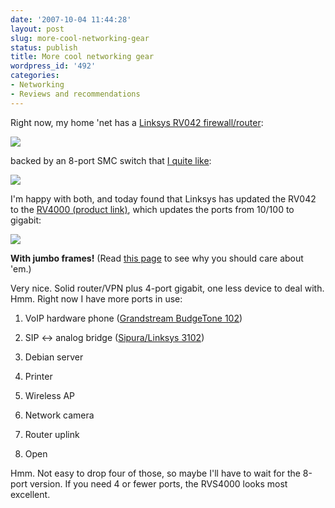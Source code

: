 ```yaml
---
date: '2007-10-04 11:44:28'
layout: post
slug: more-cool-networking-gear
status: publish
title: More cool networking gear
wordpress_id: '492'
categories:
- Networking
- Reviews and recommendations
---
```


Right now, my home 'net has a [Linksys RV042 firewall/router](http://www.phfactor.net/wp/2007/06/06/eeenteresting/):


![](http://www.phfactor.net/wp-pics/linksysrv042.jpg)


backed by an 8-port SMC switch that [I quite like](http://www.phfactor.net/wp/2005/06/13/gigabit-ethernet-what-you-need/):


![](http://www.phfactor.net/wp-pics/smc80508t-wpa.jpg)


I'm happy with both, and today found that Linksys has updated the RV042 to the [RV4000 (product link)](http://www.linksys.com/servlet/Satellite?c=L_Product_C2&childpagename=US%2FLayout&cid=1150490915278&pagename=Linksys%2FCommon%2FVisitorWrapper&lid=1527822279B03), which updates the ports from 10/100 to gigabit:


[![](http://www.phfactor.net/wp-pics/rvs4000-wpa.jpg)](http://www.linksys.com/servlet/Satellite?c=L_Product_C2&childpagename=US%2FLayout&cid=1150490915278&pagename=Linksys%2FCommon%2FVisitorWrapper&lid=1527822279B03)


 **With jumbo frames!** (Read [this page](http://www.phfactor.net/wp/2005/06/13/gigabit-ethernet-what-you-need/) to see why you should care about 'em.)

Very nice. Solid router/VPN plus 4-port gigabit, one less device to deal with. Hmm. Right now I have more ports in use:



	
  1. VoIP hardware phone ([Grandstream BudgeTone 102](http://www.grandstream.com/bt101.html))

	
  2. SIP <-> analog bridge ([Sipura/Linksys 3102](http://www.phfactor.net/wp/2007/01/07/sipura-3102-asterisk-and-such/))

	
  3. Debian server

	
  4. Printer

	
  5. Wireless AP

	
  6. Network camera

	
  7. Router uplink

	
  8. Open


Hmm. Not easy to drop four of those, so maybe I'll have to wait for the 8-port version. If you need 4 or fewer ports, the RVS4000 looks most excellent.
